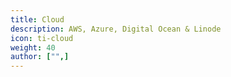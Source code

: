 ```yaml
---
title: Cloud
description: AWS, Azure, Digital Ocean & Linode
icon: ti-cloud
weight: 40
author: ["",]
---
```

